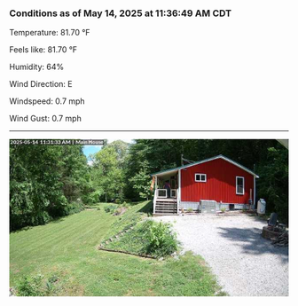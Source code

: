 ### Conditions as of May 14, 2025 at 11:36:49 AM CDT 

Temperature: 81.70 &deg;F

Feels like: 81.70 &deg;F

Humidity: 64%

Wind Direction: E

Windspeed: 0.7 mph

Wind Gust: 0.7 mph

---

<img src="./images/latest.jpeg"/>


